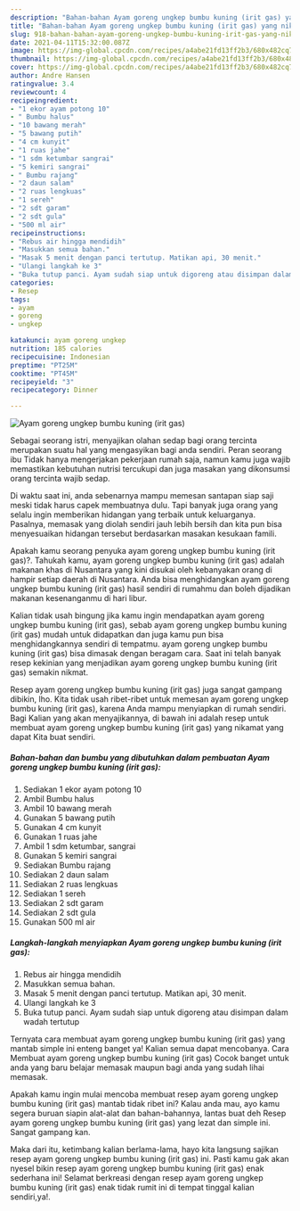 ```yaml
---
description: "Bahan-bahan Ayam goreng ungkep bumbu kuning (irit gas) yang nikmat Untuk Jualan"
title: "Bahan-bahan Ayam goreng ungkep bumbu kuning (irit gas) yang nikmat Untuk Jualan"
slug: 918-bahan-bahan-ayam-goreng-ungkep-bumbu-kuning-irit-gas-yang-nikmat-untuk-jualan
date: 2021-04-11T15:32:00.087Z
image: https://img-global.cpcdn.com/recipes/a4abe21fd13ff2b3/680x482cq70/ayam-goreng-ungkep-bumbu-kuning-irit-gas-foto-resep-utama.jpg
thumbnail: https://img-global.cpcdn.com/recipes/a4abe21fd13ff2b3/680x482cq70/ayam-goreng-ungkep-bumbu-kuning-irit-gas-foto-resep-utama.jpg
cover: https://img-global.cpcdn.com/recipes/a4abe21fd13ff2b3/680x482cq70/ayam-goreng-ungkep-bumbu-kuning-irit-gas-foto-resep-utama.jpg
author: Andre Hansen
ratingvalue: 3.4
reviewcount: 4
recipeingredient:
- "1 ekor ayam potong 10"
- " Bumbu halus"
- "10 bawang merah"
- "5 bawang putih"
- "4 cm kunyit"
- "1 ruas jahe"
- "1 sdm ketumbar sangrai"
- "5 kemiri sangrai"
- " Bumbu rajang"
- "2 daun salam"
- "2 ruas lengkuas"
- "1 sereh"
- "2 sdt garam"
- "2 sdt gula"
- "500 ml air"
recipeinstructions:
- "Rebus air hingga mendidih"
- "Masukkan semua bahan."
- "Masak 5 menit dengan panci tertutup. Matikan api, 30 menit."
- "Ulangi langkah ke 3"
- "Buka tutup panci. Ayam sudah siap untuk digoreng atau disimpan dalam wadah tertutup"
categories:
- Resep
tags:
- ayam
- goreng
- ungkep

katakunci: ayam goreng ungkep 
nutrition: 185 calories
recipecuisine: Indonesian
preptime: "PT25M"
cooktime: "PT45M"
recipeyield: "3"
recipecategory: Dinner

---
```



![Ayam goreng ungkep bumbu kuning (irit gas)](https://img-global.cpcdn.com/recipes/a4abe21fd13ff2b3/680x482cq70/ayam-goreng-ungkep-bumbu-kuning-irit-gas-foto-resep-utama.jpg)

Sebagai seorang istri, menyajikan olahan sedap bagi orang tercinta merupakan suatu hal yang mengasyikan bagi anda sendiri. Peran seorang ibu Tidak hanya mengerjakan pekerjaan rumah saja, namun kamu juga wajib memastikan kebutuhan nutrisi tercukupi dan juga masakan yang dikonsumsi orang tercinta wajib sedap.

Di waktu  saat ini, anda sebenarnya mampu memesan santapan siap saji meski tidak harus capek membuatnya dulu. Tapi banyak juga orang yang selalu ingin memberikan hidangan yang terbaik untuk keluarganya. Pasalnya, memasak yang diolah sendiri jauh lebih bersih dan kita pun bisa menyesuaikan hidangan tersebut berdasarkan masakan kesukaan famili. 



Apakah kamu seorang penyuka ayam goreng ungkep bumbu kuning (irit gas)?. Tahukah kamu, ayam goreng ungkep bumbu kuning (irit gas) adalah makanan khas di Nusantara yang kini disukai oleh kebanyakan orang di hampir setiap daerah di Nusantara. Anda bisa menghidangkan ayam goreng ungkep bumbu kuning (irit gas) hasil sendiri di rumahmu dan boleh dijadikan makanan kesenanganmu di hari libur.

Kalian tidak usah bingung jika kamu ingin mendapatkan ayam goreng ungkep bumbu kuning (irit gas), sebab ayam goreng ungkep bumbu kuning (irit gas) mudah untuk didapatkan dan juga kamu pun bisa menghidangkannya sendiri di tempatmu. ayam goreng ungkep bumbu kuning (irit gas) bisa dimasak dengan beragam cara. Saat ini telah banyak resep kekinian yang menjadikan ayam goreng ungkep bumbu kuning (irit gas) semakin nikmat.

Resep ayam goreng ungkep bumbu kuning (irit gas) juga sangat gampang dibikin, lho. Kita tidak usah ribet-ribet untuk memesan ayam goreng ungkep bumbu kuning (irit gas), karena Anda mampu menyiapkan di rumah sendiri. Bagi Kalian yang akan menyajikannya, di bawah ini adalah resep untuk membuat ayam goreng ungkep bumbu kuning (irit gas) yang nikamat yang dapat Kita buat sendiri.

<!--inarticleads1-->

##### Bahan-bahan dan bumbu yang dibutuhkan dalam pembuatan Ayam goreng ungkep bumbu kuning (irit gas):

1. Sediakan 1 ekor ayam potong 10
1. Ambil  Bumbu halus
1. Ambil 10 bawang merah
1. Gunakan 5 bawang putih
1. Gunakan 4 cm kunyit
1. Gunakan 1 ruas jahe
1. Ambil 1 sdm ketumbar, sangrai
1. Gunakan 5 kemiri sangrai
1. Sediakan  Bumbu rajang
1. Sediakan 2 daun salam
1. Sediakan 2 ruas lengkuas
1. Sediakan 1 sereh
1. Sediakan 2 sdt garam
1. Sediakan 2 sdt gula
1. Gunakan 500 ml air




<!--inarticleads2-->

##### Langkah-langkah menyiapkan Ayam goreng ungkep bumbu kuning (irit gas):

1. Rebus air hingga mendidih
1. Masukkan semua bahan.
1. Masak 5 menit dengan panci tertutup. Matikan api, 30 menit.
1. Ulangi langkah ke 3
1. Buka tutup panci. Ayam sudah siap untuk digoreng atau disimpan dalam wadah tertutup




Ternyata cara membuat ayam goreng ungkep bumbu kuning (irit gas) yang mantab simple ini enteng banget ya! Kalian semua dapat mencobanya. Cara Membuat ayam goreng ungkep bumbu kuning (irit gas) Cocok banget untuk anda yang baru belajar memasak maupun bagi anda yang sudah lihai memasak.

Apakah kamu ingin mulai mencoba membuat resep ayam goreng ungkep bumbu kuning (irit gas) mantab tidak ribet ini? Kalau anda mau, ayo kamu segera buruan siapin alat-alat dan bahan-bahannya, lantas buat deh Resep ayam goreng ungkep bumbu kuning (irit gas) yang lezat dan simple ini. Sangat gampang kan. 

Maka dari itu, ketimbang kalian berlama-lama, hayo kita langsung sajikan resep ayam goreng ungkep bumbu kuning (irit gas) ini. Pasti kamu gak akan nyesel bikin resep ayam goreng ungkep bumbu kuning (irit gas) enak sederhana ini! Selamat berkreasi dengan resep ayam goreng ungkep bumbu kuning (irit gas) enak tidak rumit ini di tempat tinggal kalian sendiri,ya!.

